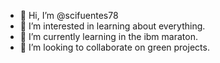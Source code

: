 - 👋 Hi, I’m @scifuentes78
- 👀 I’m interested in learning about everything.
- 🌱 I’m currently learning in the ibm maraton.
- 💞️ I’m looking to collaborate on green projects.


<!---
scifuentes78/scifuentes78 is a ✨ special ✨ repository because its `README.md` (this file) appears on your GitHub profile.
You can click the Preview link to take a look at your changes.
--->
